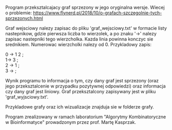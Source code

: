 Program przeksztalcajacy graf sprzezony w jego oryginalna wersje. Wiecej o problemie: https://www.flynerd.pl/2018/10/o-grafach-szczegolnie-tych-sprzezonych.html

Graf wejsciowy nalezy zapisac do pliku 'graf_wejsciowy.txt' w formacie listy nastepnikow, gdzie pierwsza liczba to wierzolek, a po znaku '->' nalezy zapisac nastepniki tego wierzcholka. Kazda linia powinna konczyc sie srednikiem. Numerowac wierzcholki nalezy od 0. Przykladowy zapis:

0 -> 1 2 ;  
1-> 3 ;  
2 -> 1 ;  
3 -> ;  


Wynik programu to informacja o tym, czy dany graf jest sprzezony (oraz jego przeksztalcenie w przypadku pozytywnej odpowiedzi) oraz informacja czy dany graf jest liniowy. 
Graf przeksztalcony zapisywany jest w pliku 'graf_wyjsciowy.txt'.

Przykladowe grafy oraz ich wizualizacje znajduja sie w folderze grafy.


Program zrealizowany w ramach laboratorium "Algorytmy Kombinatoryczne w Bioinformatyce" prowadzonym przez prof. Martę Kasprzak. 
